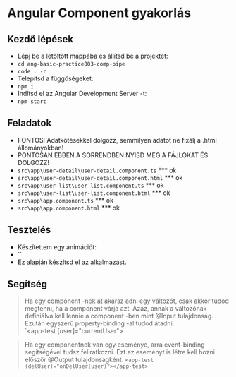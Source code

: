 # Angular Component gyakorlás

## Kezdő lépések

- Lépj be a letöltött mappába és állítsd be a projektet:
- `cd ang-basic-practice003-comp-pipe`
- `code . -r`
- Telepítsd a függőségeket:
- `npm i`
- Indítsd el az Angular Development Server -t:
- `npm start`

## Feladatok

- FONTOS! Adatkötésekkel dolgozz, semmilyen adatot ne fixálj a .html állományokban!
- PONTOSAN EBBEN A SORRENDBEN NYISD MEG A FÁJLOKAT ÉS DOLGOZZ!
- `src\app\user-detail\user-detail.component.ts` \*\*\* ok
- `src\app\user-detail\user-detail.component.html` \*\*\* ok
- `src\app\user-list\user-list.component.ts` \*\*\* ok
- `src\app\user-list\user-list.component.html` \*\*\* ok
- `src\app\app.component.ts` \*\*\* ok
- `src\app\app.component.html` \*\*\* ok

## Tesztelés

- Készítettem egy animációt:
- ``
- Ez alapján készítsd el az alkalmazást.

## Segítség

> Ha egy component -nek át akarsz adni egy változót, csak
> akkor tudod megtenni, ha a component várja azt. Azaz, annak
> a változónak definiálva kell lennie a component -ben mint
> @Input tulajdonság.  
> Ezután egyszerű property-binding -al tudod átadni:  
> `<app-test [user]="currentUser"></app-test>

> Ha egy componentnek van egy eseménye, arra event-binding
> segítségével tudsz feliratkozni. Ezt az eseményt is létre
> kell hozni először @Output tulajdonságként.
> `<app-test (delUser)="onDelUser(user)"></app-test>`
